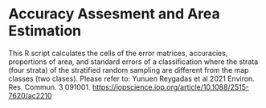 # Accuracy Assesment and Area Estimation

This R script calculates the cells of the error matrices, accuracies, proportions of area, and standard errors 
of a classification where the strata (four strata) of the stratified random sampling are different from the map classes (two clases).
Please refer to: Yunuen Reygadas et al 2021 Environ. Res. Commun. 3 091001. https://iopscience.iop.org/article/10.1088/2515-7620/ac2210
